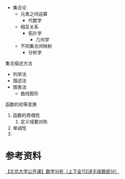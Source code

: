 
- 集合论
  - 元素之间运算
    - 代数学
  - 相互关系
    - 拓扑学
      - 几何学
  - 不同集合间映射
    - 分析学

集合描述方法
- 列举法
- 描述法
- 图表法
  - 曲线图形

函数的初等变换
1. 函数的奇偶性
   1. 定义域要对称
2. 单调性
3. 

# 参考资料
[【北京大学公开课】数学分析（上下全112讲无级数部分）](https://www.bilibili.com/video/av459577800/)



